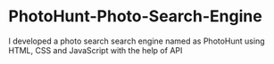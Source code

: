 # PhotoHunt-Photo-Search-Engine
I developed a photo search search engine named as PhotoHunt using HTML, CSS and JavaScript with the help of API
